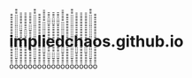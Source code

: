 # impliedchaos.github.io





ō̄̄̄̄̄̄̄̄̄̄̄̄̄̄̄̄̄̄̄̄̄̄̄̄̄̄̄̄̄̄̄̄̄̄̄ō̄̄̄̈̈̈̈̈̈̈̈̈̈̈̈̈̈̈̈̈̈̈̈̈̈̈̈̈̈̈̈̄̄̄̄ō̄̄̄̄̄̄̄̄̄̄̄̄̄̄̄̄̄̄̄̄̄̄̄̈̈̈̈̄̄̄̄̄̄̄̄ō̄̄̄̄̄̄̄̄̄̄̄̄̄̄̄̄̄̄̄̈̈̈̈̄̄̄̄̄̄̄̄̄̄̄̄ō̄̄̄̄̄̄̄̄̄̄̄̄̄̄̄̄̄̄̄̄̄̄̄̈̈̈̈̄̄̄̄̄̄̄̄ō̄̄̄̈̈̈̈̈̈̈̈̈̈̈̈̈̈̈̈̈̈̈̈̈̈̈̈̈̈̈̈̄̄̄̄ō̄̄̄̄̄̄̄̄̄̄̄̄̄̄̄̄̄̄̄̄̄̄̄̄̄̄̄̄̄̄̄̄̄̄̄ō̄̄̄̄̄̄̄̈̈̈̈̈̈̈̈̈̈̈̈̈̈̈̈̈̈̈̈̄̄̄̄̄̄̄̄ō̄̄̄̈̈̈̈̄̄̄̄̄̄̄̄̄̄̄̄̄̄̄̄̄̄̄̄̈̈̈̈̄̄̄̄ō̄̄̄̈̈̈̈̄̄̄̄̄̄̄̄̄̄̄̄̄̄̄̄̄̄̄̄̈̈̈̈̄̄̄̄ō̄̄̄̈̈̈̈̄̄̄̄̄̄̄̄̄̄̄̄̄̄̄̄̄̄̄̄̈̈̈̈̄̄̄̄ō̄̄̄̄̄̄̄̈̈̈̈̈̈̈̈̈̈̈̈̈̈̈̈̈̈̈̈̄̄̄̄̄̄̄̄ō̄̄̄̄̄̄̄̄̄̄̄̄̄̄̄̄̄̄̄̄̄̄̄̄̄̄̄̄̄̄̄̄̄̄̄ō̄̄̄̈̈̈̈̈̈̈̈̈̈̈̈̈̈̈̈̈̈̈̈̈̈̈̈̈̈̈̈̄̄̄̄ō̄̄̄̄̄̄̄̈̈̈̈̄̄̄̄̄̄̄̄̄̄̄̄̄̄̄̄̄̄̄̄̄̄̄̄ō̄̄̄̄̄̄̄̄̄̄̄̈̈̈̈̄̄̄̄̄̄̄̄̄̄̄̄̄̄̄̄̄̄̄̄ō̄̄̄̄̄̄̄̈̈̈̈̄̄̄̄̄̄̄̄̄̄̄̄̄̄̄̄̄̄̄̄̄̄̄̄ō̄̄̄̈̈̈̈̈̈̈̈̈̈̈̈̈̈̈̈̈̈̈̈̈̈̈̈̈̈̈̈̄̄̄̄ō̄̄̄̄̄̄̄̄̄̄̄̄̄̄̄̄̄̄̄̄̄̄̄̄̄̄̄̄̄̄̄̄̄̄̄﻿
